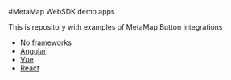 #MetaMap WebSDK demo apps

This is repository with examples of MetaMap Button integrations

* [No frameworks]()
* [Angular]()
* [Vue]()
* [React]()
